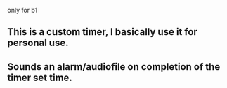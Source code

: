 only for b1
## This is a custom timer, I basically use it for personal use.
## Sounds an alarm/audiofile on completion of the timer set time.

